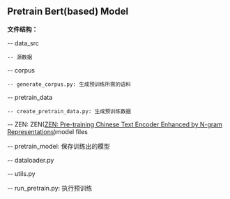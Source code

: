 ## Pretrain Bert(based) Model

**文件结构：**

-- data_src
  
    -- 源数据

-- corpus
  
    -- generate_corpus.py: 生成预训练所需的语料

-- pretrain_data
  
    -- create_pretrain_data.py: 生成预训练数据

-- ZEN: ZEN([ZEN: Pre-training Chinese Text Encoder Enhanced by N-gram Representations](https://github.com/sinovation/ZEN))model files

-- pretrain_model: 保存训练出的模型

-- dataloader.py

-- utils.py

-- run_pretrain.py: 执行预训练

